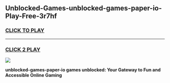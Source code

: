 
## Unblocked-Games-unblocked-games-paper-io-Play-Free-3r7hf
<h3>
<a href="https://premium76.site?title=unblocked-games-paper-io&ref=23A">CLICK TO PLAY</a></h3>
<hr>

<h3>
<a href="https://premium76.site?title=unblocked-games-paper-io&ref=23A">CLICK 2 PLAY</a>
  
</h3>

<a href="https://premium76.site?title=unblocked-games-paper-io&ref=23A"><img src="https://clearcache.store/games.png"></a>


**unblocked-games-paper-io games unblocked: Your Gateway to Fun and Accessible Online Gaming**
